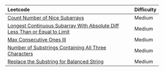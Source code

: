 | Leetcode        | Difficulty   |
| :------------- |-------------  |
|[Count Number of Nice Subarrays](https://leetcode.com/problems/count-number-of-nice-subarrays/)      | Medium | 
|[Longest Continuous Subarray With Absolute Diff Less Than or Equal to Limit](https://leetcode.com/problems/longest-continuous-subarray-with-absolute-diff-less-than-or-equal-to-limit/) | Medium      |  
|[Max Consecutive Ones III](https://leetcode.com/problems/max-consecutive-ones-iii/) | Medium  |
|[Number of Substrings Containing All Three Characters](https://leetcode.com/problems/number-of-substrings-containing-all-three-characters/)| Medium  |
|[Replace the Substring for Balanced String](https://leetcode.com/problems/replace-the-substring-for-balanced-string/)|Medium|
